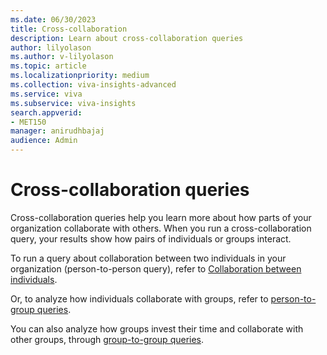 ```yaml
---
ms.date: 06/30/2023
title: Cross-collaboration
description: Learn about cross-collaboration queries
author: lilyolason
ms.author: v-lilyolason
ms.topic: article
ms.localizationpriority: medium 
ms.collection: viva-insights-advanced 
ms.service: viva 
ms.subservice: viva-insights 
search.appverid: 
- MET150 
manager: anirudhbajaj
audience: Admin
---
```


# Cross-collaboration queries

Cross-collaboration queries help you learn more about how parts of your organization collaborate with others.  When you run a cross-collaboration query, your results show how pairs of individuals or groups interact.

To run a query about collaboration between two individuals in your organization (person-to-person query), refer to [Collaboration between individuals](./cross-collaboration-p2p.md).

Or, to analyze how individuals collaborate with groups, refer to [person-to-group queries](./cross-collaboration-p2g.md).

You can also analyze how groups invest their time and collaborate with other groups, through [group-to-group queries](./cross-collaboration-g2g.md).
